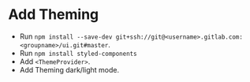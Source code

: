 # Add Theming

- Run `npm install --save-dev git+ssh://git@<username>.gitlab.com:<groupname>/ui.git#master`.
- Run `npm install styled-components`
- Add `<ThemeProvider>`.
- Add Theming dark/light mode.
